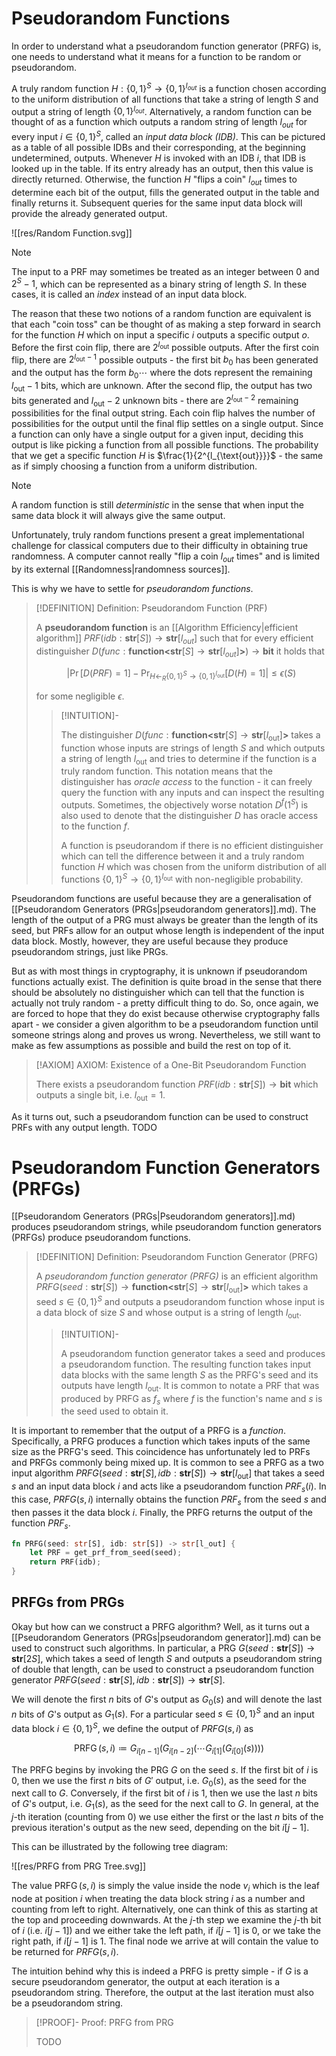 # Pseudorandom Functions

In order to understand what a pseudorandom function generator (PRFG) is, one needs to understand what it means for a function to be random or pseudorandom.

A truly random function $H: \{0,1\}^S \to \{0,1\}^{l_{\textit{out}}}$ is a function chosen according to the uniform distribution of all functions that take a string of length $S$ and output a string of length $\{0,1\}^{l_{\textit{out}}}$. Alternatively, a random function can be thought of as a function which outputs a random string of length $l_{\textit{out}}$ for every input $i \in \{0,1\}^S$, called an *input data block (IDB)*. This can be pictured as a table of all possible IDBs and their corresponding, at the beginning undetermined, outputs. Whenever $H$ is invoked with an IDB $i$, that IDB is looked up in the table. If its entry already has an output, then this value is directly returned. Otherwise, the function $H$ "flips a coin" $l_{\textit{out}}$ times to determine each bit of the output, fills the generated output in the table and finally returns it. Subsequent queries for the same input data block will provide the already generated output.

![[res/Random Function.svg]]

>[!NOTE]
>
>The input to a PRF may sometimes be treated as an integer between $0$ and $2^S - 1$, which can be represented as a binary string of length $S$. In these cases, it is called an *index* instead of an input data block.
>

The reason that these two notions of a random function are equivalent is that each "coin toss" can be thought of as making a step forward in search for the function $H$ which on input a specific $i$ outputs a specific output $o$. Before the first coin flip, there are $2^{l_{\text{out}}}$ possible outputs. After the first coin flip, there are $2^{l_{\text{out}} - 1}$ possible outputs - the first bit $b_0$ has been generated and the output has the form $b_0\cdots$ where the dots represent the remaining $l_{\text{out}} - 1$ bits, which are unknown. After the second flip, the output has two bits generated and $l_{\text{out}} - 2$ unknown bits - there are $2^{l_{\text{out}} - 2}$ remaining possibilities for the final output string. Each coin flip halves the number of possibilities for the output until the final flip settles on a single output. Since a function can only have a single output for a given input, deciding this output is like picking a function from all possible functions. The probability that we get a specific function $H$ is $\frac{1}{2^{l_{\text{out}}}}$ - the same as if simply choosing a function from a uniform distribution.

>[!NOTE]
>
>A random function is still *deterministic* in the sense that when input the same data block it will always give the same output.
>

Unfortunately, truly random functions present a great implementational challenge for classical computers due to their difficulty in obtaining true randomness. A computer cannot really "flip a coin $l_{\textit{out}}$ times" and is limited by its external [[Randomness|randomness sources]].

This is why we have to settle for *pseudorandom functions*.

>[!DEFINITION] Definition: Pseudorandom Function (PRF)
>
>A **pseudorandom function** is an [[Algorithm Efficiency|efficient algorithm]] $\textit{PRF}(idb: \mathbf{str}[S]) \to \mathbf{str}[l_{\textit{out}}]$ such that for every efficient distinguisher $D(\textit{func}: \textbf{function<}\mathbf{str}[S] \to \mathbf{str}[l_{\textit{out}}]\textbf{>}) \to \mathbf{bit}$ it holds that
>
>$$
>\left|\Pr[D(\textit{PRF}) = 1] - \Pr_{H \leftarrow_R \{0,1\}^S \to \{0,1\}^{l_{\text{out}}}}[D(H) = 1]\right| \le \epsilon(S)
>$$
>
>for some negligible $\epsilon$.
>
>>[!INTUITION]-
>>
>>The distinguisher $D(\textit{func}: \textbf{function<}\mathbf{str}[S] \to \mathbf{str}[l_{\text{out}}]\textbf{>}$ takes a function whose inputs are strings of length $S$ and which outputs a string of length $l_{\text{out}}$ and tries to determine if the function is a truly random function. This notation means that the distinguisher has *oracle access* to the function - it can freely query the function with any inputs and can inspect the resulting outputs. Sometimes, the objectively worse notation $D^f(1^S)$ is also used to denote that the distinguisher $D$ has oracle access to the function $f$.
>>
>>A function is pseudorandom if there is no efficient distinguisher which can tell the difference between it and a truly random function $H$ which was chosen from the uniform distribution of all functions $\{0,1\}^S \to \{0,1\}^{l_{\text{out}}}$ with non-negligible probability.
>>
>

Pseudorandom functions are useful because they are a generalisation of [[Pseudorandom Generators (PRGs|pseudorandom generators]].md). The length of the output of a PRG must always be greater than the length of its seed, but PRFs allow for an output whose length is independent of the input data block. Mostly, however, they are useful because they produce pseudorandom strings, just like PRGs. 

But as with most things in cryptography, it is unknown if pseudorandom functions actually exist. The definition is quite broad in the sense that there should be absolutely no distinguisher which can tell that the function is actually not truly random - a pretty difficult thing to do. So, once again, we are forced to hope that they do exist because otherwise cryptography falls apart - we consider a given algorithm to be a pseudorandom function until someone strings along and proves us wrong. Nevertheless, we still want to make as few assumptions as possible and build the rest on top of it.

>[!AXIOM] AXIOM: Existence of a One-Bit Pseudorandom Function
>
>There exists a pseudorandom function $\textit{PRF}(idb: \mathbf{str}[S]) \to \mathbf{bit}$ which outputs a single bit, i.e. $l_{\text{out}} = 1$. 
>

As it turns out, such a pseudorandom function can be used to construct PRFs with any output length. TODO

# Pseudorandom Function Generators (PRFGs)

[[Pseudorandom Generators (PRGs|Pseudorandom generators]].md) produces pseudorandom strings, while pseudorandom function generators (PRFGs) produce pseudorandom functions. 

>[!DEFINITION] Definition: Pseudorandom Function Generator (PRFG)
>
>A *pseudorandom function generator (PRFG)* is an efficient algorithm $\textit{PRFG}(seed: \textbf{str}[S]) \to \textbf{function<}\textbf{str}[S] \to \textbf{str}[l_{\text{out}}]\textbf{>}$ which takes a seed $s \in \{0,1\}^S$ and outputs a pseudorandom function whose input is a data block of size $S$ and whose output is a string of length $l_{\text{out}}$.
>
>>[!INTUITION]-
>>
>>A pseudorandom function generator takes a seed and produces a pseudorandom function. The resulting function takes input data blocks with the same length $S$ as the PRFG's seed and its outputs have length $l_{\text{out}}$. It is common to notate a PRF that was produced by PRFG as $f_s$ where $f$ is the function's name and $s$ is the seed used to obtain it.
>>
>

It is important to remember that the output of a PRFG is a *function*. Specifically, a PRFG produces a function which takes inputs of the same size as the PRFG's seed. This coincidence has unfortunately led to PRFs and PRFGs commonly being mixed up. It is common to see a PRFG as a two input algorithm $\textit{PRFG}(seed: \textbf{str}[S], idb: \textbf{str}[S]) \to \textbf{str}[l_{\text{out}}]$ that takes a seed $s$ and an input data block $i$ and acts like a pseudorandom function $\textit{PRF}_s(i)$. In this case, $\textit{PRFG}(s,i)$ internally obtains the function $\textit{PRF}_s$ from the seed $s$ and then passes it the data block $i$. Finally, the PRFG returns the output of the function $\textit{PRF}_s$.

```rust
fn PRFG(seed: str[S], idb: str[S]) -> str[l_out] {
	let PRF = get_prf_from_seed(seed);
	return PRF(idb);
}
```

## PRFGs from PRGs

Okay but how can we construct a PRFG algorithm? Well, as it turns out a [[Pseudorandom Generators (PRGs|pseudorandom generator]].md) can be used to construct such algorithms. In particular, a PRG $G(seed: \textbf{str}[S]) \to \textbf{str}[2S]$, which takes a seed of length $S$ and outputs a pseudorandom string of double that length, can be used to construct a pseudorandom function generator $PRFG(seed: \textbf{str}[S], idb: \textbf{str}[S]) \to \textbf{str}[S]$. 

We will denote the first $n$ bits of $G$'s output as $G_0(s)$ and will denote the last $n$ bits of $G$'s output as $G_1(s)$. For a particular seed $s \in \{0,1\}^S$ and an input data block $i \in \{0,1\}^S$, we define the output of $\textit{PRFG}(s, i)$ as

$$
\operatorname{PRFG}(s,i) \coloneqq G_{i[n-1]}(G_{i[n-2]}(\cdots G_{i[1]}(G_{i[0]}(s))))
$$

The PRFG begins by invoking the PRG $G$ on the seed $s$. If the first bit of $i$ is 0, then we use the first $n$ bits of $G'$ output, i.e. $G_0(s)$, as the seed for the next call to $G$. Conversely, if the first bit of $i$ is 1, then we use the last $n$ bits of $G$'s output, i.e. $G_1(s)$, as the seed for the next call to $G$. In general, at the $j$-th iteration (counting from 0) we use either the first or the last $n$ bits of the previous iteration's output as the new seed, depending on the bit $i[j-1]$. 

This can be illustrated by the following tree diagram:

![[res/PRFG from PRG Tree.svg]]

The value $\operatorname{PRFG}(s,i)$ is simply the value inside the node $v_i$ which is the leaf node at position $i$ when treating the data block string $i$ as a number and counting from left to right. Alternatively, one can think of this as starting at the top and proceeding downwards. At the $j$-th step we examine the $j$-th bit of $i$ (i.e. $i[j-1]$) and we either take the left path, if $i[j-1]$ is 0, or we take the right path, if $i[j-1]$ is 1. The final node we arrive at will contain the value to be returned for $\textit{PRFG}(s,i)$.

The intuition behind why this is indeed a PRFG is pretty simple - if $G$ is a secure pseudorandom generator, the output at each iteration is a pseudorandom string. Therefore, the output at the last iteration must also be a pseudorandom string. 

>[!PROOF]- Proof: PRFG from PRG
>
>TODO
>
